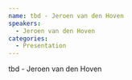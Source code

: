 ```yaml
--- 
name: tbd - Jeroen van den Hoven
speakers: 
  - Jeroen van den Hoven
categories:
  - Presentation
---
```


tbd - Jeroen van den Hoven